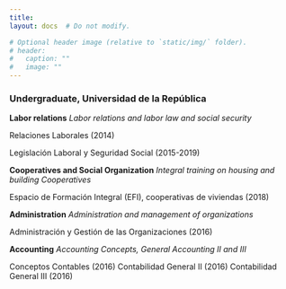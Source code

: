 ```yaml
---
title: 
layout: docs  # Do not modify.

# Optional header image (relative to `static/img/` folder).
# header:
#   caption: ""
#   image: ""
---
```



### Undergraduate, Universidad de la República  


**Labor relations** 
_Labor relations and labor law and social security_

Relaciones Laborales (2014)

Legislación Laboral y Seguridad Social (2015-2019)  

**Cooperatives and Social Organization** 
_Integral training on housing and building Cooperatives_ 

Espacio de Formación Integral (EFI), cooperativas de viviendas (2018)

**Administration** 
_Administration and management of organizations_

Administración y Gestión de las Organizaciones (2016)

**Accounting** 
_Accounting Concepts, General Accounting II and III_

Conceptos Contables (2016)
Contabilidad General II (2016)
Contabilidad General III (2016)

